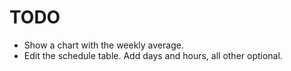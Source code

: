 # TODO

- Show a chart with the weekly average.
- Edit the schedule table. Add days and hours, all other optional.
